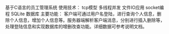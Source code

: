 基于C语言的员工管理系统
使用技术：
  tcp模型
  多线程并发
  文件IO应用
  socket编程
  SQLite 数据库
主要功能：
  客户端可通过用户名登陆，进行查询个人信息，删除个人信息，增加个人信息等。服务器端解析客户端消息，分别进行插入删除等，处理登陆信息和实现数据库的增删改查功能。详细数据可参考说明文档。
